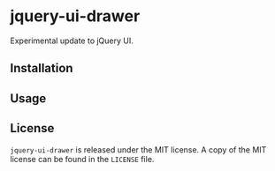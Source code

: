 # jquery-ui-drawer
Experimental update to jQuery UI.

## Installation


## Usage


## License
`jquery-ui-drawer` is released under the MIT license. A copy of the MIT license can be found in the `LICENSE` file.
